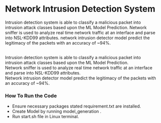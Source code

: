 # Network Intrusion Detection System
<p>Intrusion detection system is able to classify a malicious packet into intrusion attack classes based upon the ML Model Prediction.
Network sniffer is used to analyze real time network traffic at an interface and parse into NSL-KDD99 attributes.
network intrusion detector model predict the legitimacy of the
packets with an accuracy of ~94%.</p><br>
Intrusion detection system is able to classify a malicious packet into intrusion attack classes based upon the ML Model Prediction.<br>
Network sniffer is used to analyze real time network traffic at an interface and parse into NSL-KDD99 attributes.<br>
Network intrusion detector model predict the legitimacy of the packets with an accuracy of ~94%.
<br>
<h3>How To Run the Code</h3>
<ul>
<li>Ensure necessary packages stated requirement.txt are installed.
<li>Create Model by running model_generation .
<li>Run start.sh file in Linux terminal.</ul>
